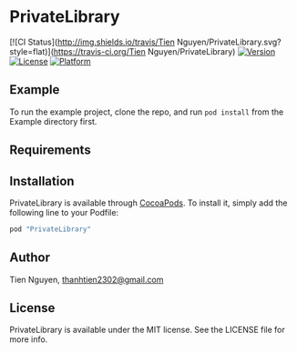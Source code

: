 # PrivateLibrary

[![CI Status](http://img.shields.io/travis/Tien Nguyen/PrivateLibrary.svg?style=flat)](https://travis-ci.org/Tien Nguyen/PrivateLibrary)
[![Version](https://img.shields.io/cocoapods/v/PrivateLibrary.svg?style=flat)](http://cocoapods.org/pods/PrivateLibrary)
[![License](https://img.shields.io/cocoapods/l/PrivateLibrary.svg?style=flat)](http://cocoapods.org/pods/PrivateLibrary)
[![Platform](https://img.shields.io/cocoapods/p/PrivateLibrary.svg?style=flat)](http://cocoapods.org/pods/PrivateLibrary)

## Example

To run the example project, clone the repo, and run `pod install` from the Example directory first.

## Requirements

## Installation

PrivateLibrary is available through [CocoaPods](http://cocoapods.org). To install
it, simply add the following line to your Podfile:

```ruby
pod "PrivateLibrary"
```

## Author

Tien Nguyen, thanhtien2302@gmail.com

## License

PrivateLibrary is available under the MIT license. See the LICENSE file for more info.
